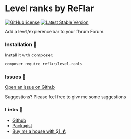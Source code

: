 
# Level ranks by ReFlar

[![GitHub license](https://img.shields.io/badge/license-MIT-blue.svg)](https://github.com/ReFlar/level-ranks/blob/master/LICENSE) [![Latest Stable Version](https://img.shields.io/packagist/v/reflar/level-ranks.svg)](https://github.com/ReFlar/level-ranks)

Add a level/expierence bar to your flarum Forum.

### Installation :balloon:

Install it with composer:

```sh
composer require reflar/level-ranks
```

### Issues 🐛

[Open an issue on Github](https://github.com/ReFlar/level-ranks/issues)

Suggestions? Please feel free to give me some suggestions

### Links 🔗

- [Github](https://github.com/ReFlar/level-ranks)
- [Packagist](https://packagist.org/packages/reflar/level-ranks)
- [Buy me a house with $1 💰](https://paypal.me/shahiemseymor)
